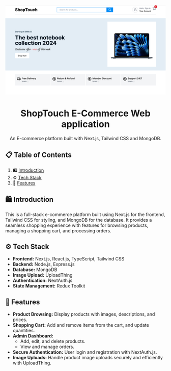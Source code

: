 <div align="center">
  <br />
  <img src="public/thubmnail.png" alt="Project Logo"> <br />
  <h1 align="center">ShopTouch E-Commerce Web application</h1>
  <div align="center">
    An E-commerce platform built with Next.js, Tailwind CSS and MongoDB. 
  </div>
</div>

## 📋 Table of Contents

1. 🛍️ [Introduction](#introduction)
2. ⚙️ [Tech Stack](#tech-stack)
3. 🚀 [Features](#features)

## 🛍️ <a name="introduction">Introduction</a>

This is a full-stack e-commerce platform built using Next.js for the frontend, Tailwind CSS for styling, and MongoDB for the database. It provides a seamless shopping experience with features for browsing products, managing a shopping cart, and processing orders.

## ⚙️ <a name="tech-stack">Tech Stack</a>

- **Frontend:** Next.js, React.js, TypeScript, Tailwind CSS
- **Backend:** Node.js, Express.js
- **Database:** MongoDB
- **Image Upload:** UploadThing
- **Authentication:** NextAuth.js
- **State Management:** Redux Toolkit

## 🚀 <a name="features">Features</a>

- **Product Browsing:** Display products with images, descriptions, and prices.
- **Shopping Cart:** Add and remove items from the cart, and update quantities.
- **Admin Dashboard:** 
    - Add, edit, and delete products.
    - View and manage orders.
- **Secure Authentication:** User login and registration with NextAuth.js.
- **Image Uploads:** Handle product image uploads securely and efficiently with UploadThing.
